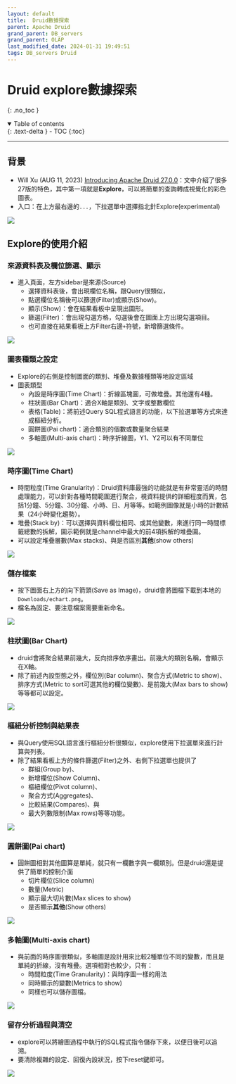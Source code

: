 ```yaml
---
layout: default
title:  Druid數據探索
parent: Apache Druid
grand_parent: DB_servers
grand_parent: OLAP
last_modified_date: 2024-01-31 19:49:51
tags: DB_servers Druid
---
```


# Druid explore數據探索
{: .no_toc }

<details open markdown="block">
  <summary>
    Table of contents
  </summary>
  {: .text-delta }
- TOC
{:toc}
</details>

---

## 背景

- Will Xu (AUG 11, 2023) [Introducing Apache Druid 27.0.0](https://imply.io/blog/introducing-apache-druid-27-0-0/)：文中介紹了很多27版的特色，其中第一項就是**Explore**，可以將簡單的查詢轉成視覺化的彩色圖表。
- 入口：在上方最右邊的`...`，下拉選單中選擇指北針Explore(experimental)

![](explore_png/2024-01-31-13-29-05.png)

## Explore的使用介紹

### 來源資料表及欄位篩選、顯示

- 進入頁面，左方sidebar是來源(Source)
  - 選擇資料表後，會出現欄位名稱，跟Query很類似，
  - 點選欄位名稱後可以篩選(Filter)或顯示(Show)。
  - 顯示(Show)：會在結果看板中呈現出圖形。
  - 篩選(Filter)：會出現勾選方格，勾選後會在圖面上方出現勾選項目。
  - 也可直接在結果看板上方Filter右邊`+`符號，新增篩選條件。

![](2024-01-31-16-48-04.png)

### 圖表種類之設定

- Explore的右側是控制圖面的類別、堆疊及數據種類等地設定區域
- 圖表類型
  - 內設是時序圖(Time Chart)：折線區塊圖，可做堆疊。其他還有4種。
  - 柱狀圖(Bar Chart)：適合X軸是類別、文字或整數欄位
  - 表格(Table)：將前述Query SQL程式語言的功能，以下拉選單等方式來達成樞紐分析。
  - 圓餅圖(Pai chart)：適合類別的個數或數量聚合結果
  - 多軸圖(Multi-axis chart)：時序折線圖，Y1、Y2可以有不同單位

![](druid_pngs/../explore_png/charts.png)

### 時序圖(Time Chart)

- 時間粒度(Time Granularity)：Druid資料庫最強的功能就是有非常靈活的時間處理能力，可以針對各種時間範圍進行聚合，視資料提供的詳細程度而異，包括1分鐘、5分鐘、30分鐘、小時、日、月等等。如範例圖像就是小時的計數結果（24小時變化趨勢）。
- 堆疊(Stack by)：可以選擇與資料欄位相同、或其他變數，來進行同一時間標籤總數的拆解，圖示範例就是channel中最大的前4項拆解的堆疊圖。
- 可以設定堆疊層數(Max stacks)、與是否區別**其他**(show others)

![](druid_pngs/../explore_png/time_chart.png)

### 儲存檔案

- 按下圖面右上方的向下箭頭(Save as Image)，druid會將圖檔下載到本地的`Downloads/echart.png`。
- 檔名為固定、要注意檔案需要重新命名。

![](druid_pngs/../explore_png/save_img.png)

### 柱狀圖(Bar Chart)

- druid會將聚合結果前幾大，反向排序依序畫出。前幾大的類別名稱，會顯示在X軸。
- 除了前述內設型態之外，欄位別(Bar column)、聚合方式(Metric to show)、排序方式(Metric to sort可選其他的欄位變數)、是前幾大(Max bars to show)等等都可以設定。

![](druid_pngs/../explore_png/bar_charts.png)

### 樞紐分析控制與結果表

- 與Query使用SQL語言進行樞紐分析很類似，explore使用下拉選單來進行計算與列表。
- 除了結果看板上方的條件篩選(Filter)之外、右側下拉選單也提供了
  - 群組(Group by)、
  - 新增欄位(Show Column)、
  - 樞紐欄位(Pivot column)、
  - 聚合方式(Aggregates)、
  - 比較結果(Compares)、與
  - 最大列數限制(Max rows)等等功能。

![](druid_pngs/../explore_png/table.png)

### 圓餅圖(Pai chart)

- 圓餅圖相對其他圖算是單純，就只有一欄數字與一欄類別。但是druid還是提供了簡單的控制介面
  - 切片欄位(Slice column)
  - 數量(Metric)
  - 顯示最大切片數(Max slices to show)
  - 是否顯示**其他**(Show others)

![](druid_pngs/../explore_png/pai_chart.png)

### 多軸圖(Multi-axis chart)

- 與前面的時序圖很類似，多軸圖是設計用來比較2種單位不同的變數，而且是單純的折線，沒有堆疊。選項相對也較少，只有：
  - 時間粒度(Time Granularity)：與時序圖一樣的用法
  - 同時顯示的變數(Metrics to show)
  - 同樣也可以儲存圖檔。

![](druid_pngs/../explore_png/multi-axis_chart.png)

### 留存分析過程與清空

- explore可以將繪圖過程中執行的SQL程式指令儲存下來，以便日後可以追溯。
- 要清除複雜的設定、回復內設狀況，按下reset鍵即可。

![](druid_pngs/../explore_png/savecode_reset.png)
